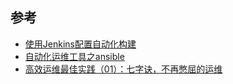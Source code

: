 ## 参考
* [使用Jenkins配置自动化构建](http://blog.csdn.net/littlechang/article/details/8642149)
* [自动化运维工具之ansible](http://guoting.blog.51cto.com/8886857/1553446)
* [高效运维最佳实践（01）：七字诀，不再憋屈的运维](http://www.infoq.com/cn/articles/effective-ops-part-01)